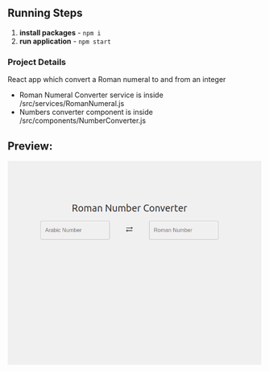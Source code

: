## Running Steps

1. **install packages** - `npm i`
2. **run application** - `npm start`

### Project Details

React app which convert a Roman numeral to and from an integer

- Roman Numeral Converter service is inside /src/services/RomanNumeral.js
- Numbers converter component is inside /src/components/NumberConverter.js

## Preview:
![alt text](https://raw.githubusercontent.com/hassanajazch/optionPay-frontend-challenge/master/public/demo.png)
